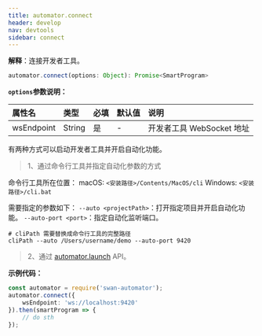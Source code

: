 ```yaml
---
title: automator.connect
header: develop
nav: devtools
sidebar: connect
---
```


**解释**：连接开发者工具。

```ts
automator.connect(options: Object): Promise<SmartProgram>
```

**`options`参数说明：**

|属性名 |类型  |必填 | 默认值 |说明|
|:---- |:---- |:---- |:----|:----|
|wsEndpoint| String|是|- |开发者工具 WebSocket 地址|

有两种方式可以启动开发者工具并开启自动化功能。

> 1、通过命令行工具并指定自动化参数的方式

命令行工具所在位置：
macOS: `<安装路径>/Contents/MacOS/cli`
Windows: `<安装路径>/cli.bat`

需要指定的参数如下：
`--auto <projectPath>`：打开指定项目并开启自动化功能。
`--auto-port <port>`：指定自动化监听端口。

```shell
# cliPath 需要替换成命令行工具的完整路径
cliPath --auto /Users/username/demo --auto-port 9420
```

> 2、通过 [automator.launch](./launch/) API。

**示例代码：**

```ts
const automator = require('swan-automator');
automator.connect({
    wsEndpoint: 'ws://localhost:9420'
}).then(smartProgram => {
    // do sth
});
```